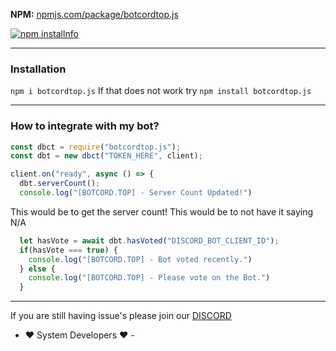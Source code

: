 **NPM:** [npmjs.com/package/botcordtop.js](https://www.npmjs.com/package/botcordtop.js/)<br>



<a href="https://nodei.co/npm/botcordtop.js"><img src="https://nodei.co/npm/botcordtop.js.png?downloads=true&stars=true" alt="npm installnfo" /></a>

---

### Installation

`npm i botcordtop.js` If that does not work try `npm install botcordtop.js`

---

### How to integrate with my bot?

```js
const dbct = require("botcordtop.js");
const dbt = new dbct("TOKEN_HERE", client);

client.on("ready", async () => {
  dbt.serverCount();
  console.log("[BOTCORD.TOP] - Server Count Updated!")
```

This would be to get the server count! This would be to not have it saying N/A

```js
  let hasVote = await dbt.hasVoted("DISCORD_BOT_CLIENT_ID");
  if(hasVote === true) {
    console.log("[BOTCORD.TOP] - Bot voted recently.")
  } else {
    console.log("[BOTCORD.TOP] - Please vote on the Bot.")
  }
```

---

If you are still having issue's please join our [DISCORD](https://botcord.top/discord)



- ❤️ System Developers ❤️ -
